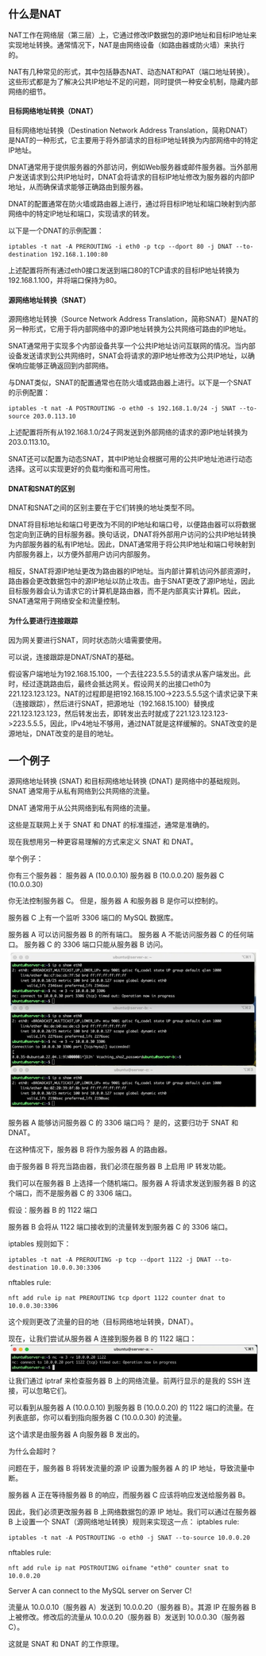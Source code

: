 ## 什么是NAT
NAT工作在网络层（第三层）上，它通过修改IP数据包的源IP地址和目标IP地址来实现地址转换。通常情况下，NAT是由网络设备（如路由器或防火墙）来执行的。

NAT有几种常见的形式，其中包括静态NAT、动态NAT和PAT（端口地址转换）。这些形式都是为了解决公共IP地址不足的问题，同时提供一种安全机制，隐藏内部网络的细节。
#### 目标网络地址转换（DNAT）
目标网络地址转换（Destination Network Address Translation，简称DNAT）是NAT的一种形式，它主要用于将外部请求的目标IP地址转换为内部网络中的特定IP地址。

DNAT通常用于提供服务器的外部访问，例如Web服务器或邮件服务器。当外部用户发送请求到公共IP地址时，DNAT会将请求的目标IP地址修改为服务器的内部IP地址，从而确保请求能够正确路由到服务器。

DNAT的配置通常在防火墙或路由器上进行，通过将目标IP地址和端口映射到内部网络中的特定IP地址和端口，实现请求的转发。

以下是一个DNAT的示例配置：
```
iptables -t nat -A PREROUTING -i eth0 -p tcp --dport 80 -j DNAT --to-destination 192.168.1.100:80
```
上述配置将所有通过eth0接口发送到端口80的TCP请求的目标IP地址转换为192.168.1.100，并将端口保持为80。

#### 源网络地址转换（SNAT）
源网络地址转换（Source Network Address Translation，简称SNAT）是NAT的另一种形式，它用于将内部网络中的源IP地址转换为公共网络可路由的IP地址。

SNAT通常用于实现多个内部设备共享一个公共IP地址访问互联网的情况。当内部设备发送请求到公共网络时，SNAT会将请求的源IP地址修改为公共IP地址，以确保响应能够正确返回到内部网络。

与DNAT类似，SNAT的配置通常也在防火墙或路由器上进行。以下是一个SNAT的示例配置：
```
iptables -t nat -A POSTROUTING -o eth0 -s 192.168.1.0/24 -j SNAT --to-source 203.0.113.10
```
上述配置将所有从192.168.1.0/24子网发送到外部网络的请求的源IP地址转换为203.0.113.10。

SNAT还可以配置为动态SNAT，其中IP地址会根据可用的公共IP地址池进行动态选择。这可以实现更好的负载均衡和高可用性。

#### DNAT和SNAT的区别
DNAT和SNAT之间的区别主要在于它们转换的地址类型不同。

DNAT将目标地址和端口号更改为不同的IP地址和端口号，以便路由器可以将数据包定向到正确的目标服务器。换句话说，DNAT将外部用户访问的公共IP地址转换为内部服务器的私有IP地址。因此，DNAT通常用于将公共IP地址和端口号映射到内部服务器上，以方便外部用户访问内部服务。

相反，SNAT将源IP地址更改为路由器的IP地址。当内部计算机访问外部资源时，路由器会更改数据包中的源IP地址以防止攻击。由于SNAT更改了源IP地址，因此目标服务器会认为请求它的计算机是路由器，而不是内部真实计算机。因此，SNAT通常用于网络安全和流量控制。

#### 为什么要进行连接跟踪
因为网关要进行SNAT，同时状态防火墙需要使用。

可以说，连接跟踪是DNAT/SNAT的基础。

假设客户端地址为192.168.15.100，一个去往223.5.5.5的请求从客户端发出。此时，经过逐跳路由后，最终会抵达网关。假设网关的出接口eth0为221.123.123.123。NAT的过程即是把192.168.15.100->223.5.5.5这个请求记录下来（连接跟踪），然后进行SNAT，把源地址（192.168.15.100）替换成221.123.123.123，然后转发出去，即转发出去时就成了221.123.123.123->223.5.5.5，因此，IPv4地址不够用，通过NAT就是这样缓解的。SNAT改变的是源地址，DNAT改变的是目的地址。

## 一个例子
源网络地址转换 (SNAT) 和目标网络地址转换 (DNAT) 是网络中的基础规则。SNAT 通常用于从私有网络到公共网络的流量。

DNAT 通常用于从公共网络到私有网络的流量。

这些是互联网上关于 SNAT 和 DNAT 的标准描述，通常是准确的。

现在我想用另一种更容易理解的方式来定义 SNAT 和 DNAT。

举个例子：

你有三个服务器： 服务器 A (10.0.0.10) 服务器 B (10.0.0.20) 服务器 C (10.0.0.30)

你无法控制服务器 C。 但是，服务器 A 和服务器 B 是你可以控制的。

服务器 C 上有一个监听 3306 端口的 MySQL 数据库。

服务器 A 可以访问服务器 B 的所有端口。 服务器 A 不能访问服务器 C 的任何端口。 服务器 C 的 3306 端口只能从服务器 B 访问。
![](../picture/65.jpg)

服务器 A 能够访问服务器 C 的 3306 端口吗？ 是的，这要归功于 SNAT 和 DNAT。

在这种情况下，服务器 B 将作为服务器 A 的路由器。

由于服务器 B 将充当路由器，我们必须在服务器 B 上启用 IP 转发功能。

我们可以在服务器 B 上选择一个随机端口。服务器 A 将请求发送到服务器 B 的这个端口，而不是服务器 C 的 3306 端口。

假设：服务器 B 的 1122 端口

服务器 B 会将从 1122 端口接收到的流量转发到服务器 C 的 3306 端口。

iptables 规则如下：
```
iptables -t nat -A PREROUTING -p tcp --dport 1122 -j DNAT --to-destination 10.0.0.30:3306
```
nftables rule:
```
nft add rule ip nat PREROUTING tcp dport 1122 counter dnat to 10.0.0.30:3306
```
这个规则更改了流量的目的地（目标网络地址转换，DNAT）。

现在，让我们尝试从服务器 A 连接到服务器 B 的 1122 端口：
![](../picture/66.jpg)
让我们通过 iptraf 来检查服务器 B 上的网络流量。前两行显示的是我的 SSH 连接，可以忽略它们。

可以看到从服务器 A (10.0.0.10) 到服务器 B (10.0.0.20) 的 1122 端口的流量。在列表底部，你可以看到指向服务器 C (10.0.0.30) 的流量。

这个请求是由服务器 A 向服务器 B 发出的。

为什么会超时？

问题在于，服务器 B 将转发流量的源 IP 设置为服务器 A 的 IP 地址，导致流量中断。

服务器 A 正在等待服务器 B 的响应，而服务器 C 应该将响应发送给服务器 B。

因此，我们必须更改服务器 B 上网络数据包的源 IP 地址。我们可以通过在服务器 B 上设置一个 SNAT（源网络地址转换）规则来实现这一点：
iptables rule:
```
iptables -t nat -A POSTROUTING -o eth0 -j SNAT --to-source 10.0.0.20
```
nftables rule:
```
nft add rule ip nat POSTROUTING oifname "eth0" counter snat to 10.0.0.20
```
Server A can connect to the MySQL server on Server C!


流量从 10.0.0.10（服务器 A）发送到 10.0.0.20（服务器 B）。其源 IP 在服务器 B 上被修改。修改后的流量从 10.0.0.20（服务器 B）发送到 10.0.0.30（服务器 C）。

这就是 SNAT 和 DNAT 的工作原理。